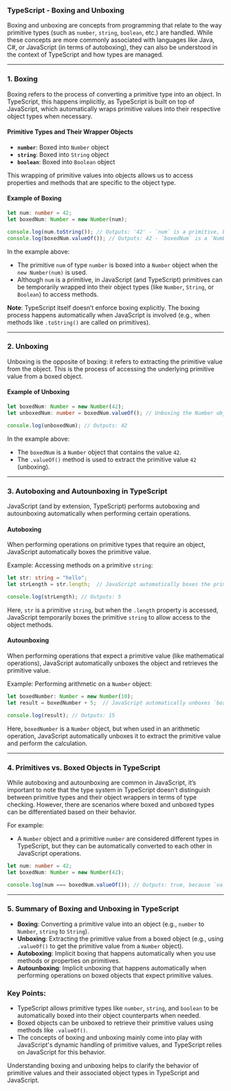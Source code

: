 ### TypeScript - Boxing and Unboxing

Boxing and unboxing are concepts from programming that relate to the way primitive types (such as `number`, `string`, `boolean`, etc.) are handled. While these concepts are more commonly associated with languages like Java, C#, or JavaScript (in terms of autoboxing), they can also be understood in the context of TypeScript and how types are managed.

---

### **1. Boxing**

Boxing refers to the process of converting a primitive type into an object. In TypeScript, this happens implicitly, as TypeScript is built on top of JavaScript, which automatically wraps primitive values into their respective object types when necessary.

#### **Primitive Types and Their Wrapper Objects**

- **`number`**: Boxed into `Number` object
- **`string`**: Boxed into `String` object
- **`boolean`**: Boxed into `Boolean` object

This wrapping of primitive values into objects allows us to access properties and methods that are specific to the object type.

#### **Example of Boxing**

```typescript
let num: number = 42;
let boxedNum: Number = new Number(num);

console.log(num.toString()); // Outputs: '42' - `num` is a primitive, but it has access to `toString` when boxed.
console.log(boxedNum.valueOf()); // Outputs: 42 - `boxedNum` is a `Number` object and can call `valueOf`
```

In the example above:
- The primitive `num` of type `number` is boxed into a `Number` object when the `new Number(num)` is used.
- Although `num` is a primitive, in JavaScript (and TypeScript) primitives can be temporarily wrapped into their object types (like `Number`, `String`, or `Boolean`) to access methods.

**Note**: TypeScript itself doesn’t enforce boxing explicitly. The boxing process happens automatically when JavaScript is involved (e.g., when methods like `.toString()` are called on primitives).

---

### **2. Unboxing**

Unboxing is the opposite of boxing: it refers to extracting the primitive value from the object. This is the process of accessing the underlying primitive value from a boxed object.

#### **Example of Unboxing**

```typescript
let boxedNum: Number = new Number(42);
let unboxedNum: number = boxedNum.valueOf(); // Unboxing the Number object to get the primitive value

console.log(unboxedNum); // Outputs: 42
```

In the example above:
- The `boxedNum` is a `Number` object that contains the value `42`.
- The `.valueOf()` method is used to extract the primitive value `42` (unboxing).

---

### **3. Autoboxing and Autounboxing in TypeScript**

JavaScript (and by extension, TypeScript) performs autoboxing and autounboxing automatically when performing certain operations.

#### **Autoboxing**

When performing operations on primitive types that require an object, JavaScript automatically boxes the primitive value.

Example: Accessing methods on a primitive `string`:

```typescript
let str: string = "hello";
let strLength = str.length;  // JavaScript automatically boxes the primitive string to access `length`

console.log(strLength); // Outputs: 5
```

Here, `str` is a primitive `string`, but when the `.length` property is accessed, JavaScript temporarily boxes the primitive `string` to allow access to the object methods.

#### **Autounboxing**

When performing operations that expect a primitive value (like mathematical operations), JavaScript automatically unboxes the object and retrieves the primitive value.

Example: Performing arithmetic on a `Number` object:

```typescript
let boxedNumber: Number = new Number(10);
let result = boxedNumber + 5;  // JavaScript automatically unboxes `boxedNumber` to perform the operation

console.log(result); // Outputs: 15
```

Here, `boxedNumber` is a `Number` object, but when used in an arithmetic operation, JavaScript automatically unboxes it to extract the primitive value and perform the calculation.

---

### **4. Primitives vs. Boxed Objects in TypeScript**

While autoboxing and autounboxing are common in JavaScript, it’s important to note that the type system in TypeScript doesn’t distinguish between primitive types and their object wrappers in terms of type checking. However, there are scenarios where boxed and unboxed types can be differentiated based on their behavior.

For example:
- A `Number` object and a primitive `number` are considered different types in TypeScript, but they can be automatically converted to each other in JavaScript operations.

```typescript
let num: number = 42;
let boxedNum: Number = new Number(42);

console.log(num === boxedNum.valueOf()); // Outputs: true, because `valueOf()` unboxes the object to compare the primitive
```

---

### **5. Summary of Boxing and Unboxing in TypeScript**

- **Boxing**: Converting a primitive value into an object (e.g., `number` to `Number`, `string` to `String`).
- **Unboxing**: Extracting the primitive value from a boxed object (e.g., using `.valueOf()` to get the primitive value from a `Number` object).
- **Autoboxing**: Implicit boxing that happens automatically when you use methods or properties on primitives.
- **Autounboxing**: Implicit unboxing that happens automatically when performing operations on boxed objects that expect primitive values.

### Key Points:
- TypeScript allows primitive types like `number`, `string`, and `boolean` to be automatically boxed into their object counterparts when needed.
- Boxed objects can be unboxed to retrieve their primitive values using methods like `.valueOf()`.
- The concepts of boxing and unboxing mainly come into play with JavaScript's dynamic handling of primitive values, and TypeScript relies on JavaScript for this behavior.

Understanding boxing and unboxing helps to clarify the behavior of primitive values and their associated object types in TypeScript and JavaScript.
